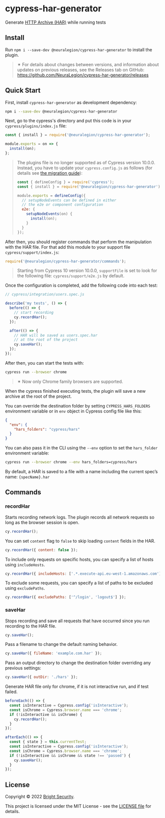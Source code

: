 # cypress-har-generator

Generate [HTTP Archive (HAR)](http://www.softwareishard.com/blog/har-12-spec/) while running tests

## Install

Run `npm i --save-dev @neuralegion/cypress-har-generator` to install the plugin.

> ✴ For details about changes between versions, and information about updates on previous releases, see the Releases tab on GitHub: https://github.com/NeuraLegion/cypress-har-generator/releases

## Quick Start

First, install `cypress-har-generator` as development dependency:

```bash
npm i --save-dev @neuralegion/cypress-har-generator
```

Next, go to the cypress's directory and put this code is in your `cypress/plugins/index.js` file:

```js
const { install } = require('@neuralegion/cypress-har-generator');

module.exports = on => {
  install(on);
};
```

> The plugins file is no longer supported as of Cypress version 10.0.0. Instead, you have to update your `cypress.config.js` as follows (for details see [the migration guide](https://docs.cypress.io/guides/references/migration-guide#Plugins-File-Removed)):
>
> ```js
> const { defineConfig } = require('cypress');
> const { install } = require('@neuralegion/cypress-har-generator');
>
> module.exports = defineConfig({
>   // setupNodeEvents can be defined in either
>   // the e2e or component configuration
>   e2e: {
>     setupNodeEvents(on) {
>       install(on);
>     }
>   }
> });
> ```

After then, you should register commands that perform the manipulation with the HAR file.
For that add this module to your support file `cypress/support/index.js`:

```js
require('@neuralegion/cypress-har-generator/commands');
```

> Starting from Cypress 10 version 10.0.0, `supportFile` is set to look for the following file: `cypress/support/e2e.js` by default.

Once the configuration is completed, add the following code into each test:

```js
// cypress/integration/users.spec.js

describe('my tests', () => {
  before(() => {
    // start recording
    cy.recordHar();
  });

  after(() => {
    // HAR will be saved as users.spec.har
    // at the root of the project
    cy.saveHar();
  });
});
```

After then, you can start the tests with:

```bash
cypress run --browser chrome
```

> ✴ Now only Chrome family browsers are supported.

When the cypress finished executing tests, the plugin will save a new archive at the root of the project.

You can override the destination folder by setting `CYPRESS_HARS_FOLDERS` environment variable or in `env` object in Cypress config file like this:

```json
{
  "env": {
    "hars_folders": "cypress/hars"
  }
}
```

You can also pass it in the CLI using the `--env` option to set the `hars_folder` environment variable:

```bash
cypress run --browser chrome --env hars_folders=cypress/hars
```

By default, a HAR is saved to a file with a name including the current spec’s name: `{specName}.har`

## Commands

### recordHar

Starts recording network logs. The plugin records all network requests so long as the browser session is open.

```js
cy.recordHar();
```

You can set `content` flag to `false` to skip loading `content` fields in the HAR.

```js
cy.recordHar({ content: false });
```

To include only requests on specific hosts, you can specify a list of hosts using `includeHosts`.

```js
cy.recordHar({ includeHosts: ['.*.execute-api.eu-west-1.amazonaws.com'] });
```

To exclude some requests, you can specify a list of paths to be excluded using `excludePaths`.

```js
cy.recordHar({ excludePaths: ['^/login', 'logout$'] });
```

### saveHar

Stops recording and save all requests that have occurred since you run recording to the HAR file.

```js
cy.saveHar();
```

Pass a filename to change the default naming behavior.

```js
cy.saveHar({ fileName: 'example.com.har' });
```

Pass an output directory to change the destination folder overriding any previous settings:

```js
cy.saveHar({ outDir: './hars' });
```

Generate HAR file only for chrome, if it is not interactive run, and if test failed.

```js
beforeEach(() => {
  const isInteractive = Cypress.config('isInteractive');
  const isChrome = Cypress.browser.name === 'chrome';
  if (!isInteractive && isChrome) {
    cy.recordHar();
  }
});

afterEach(() => {
  const { state } = this.currentTest;
  const isInteractive = Cypress.config('isInteractive');
  const isChrome = Cypress.browser.name === 'chrome';
  if (!isInteractive && isChrome && state !== 'passed') {
    cy.saveHar();
  }
});
```

## License

Copyright © 2022 [Bright Security](https://brightsec.com/).

This project is licensed under the MIT License - see the [LICENSE file](LICENSE) for details.
